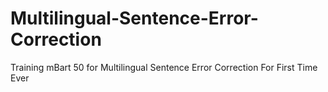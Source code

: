 # Multilingual-Sentence-Error-Correction
Training mBart 50 for Multilingual Sentence Error Correction For First Time Ever
